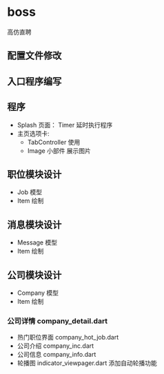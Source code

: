 # boss

高仿直聘

## 配置文件修改
## 入口程序编写
## 程序
  * Splash 页面： Timer 延时执行程序
  * 主页选项卡: 
    * TabController 使用
    * Image 小部件 展示图片
    
## 职位模块设计
  * Job 模型
  * Item 绘制
  
## 消息模块设计
  * Message 模型
  * Item 绘制
  
## 公司模块设计
  * Company 模型
  * Item 绘制
### 公司详情 company_detail.dart
  * 热门职位界面 company_hot_job.dart
  * 公司介绍 company_inc.dart
  * 公司信息 company_info.dart
  * 轮播图  indicator_viewpager.dart  添加自动轮播功能
  